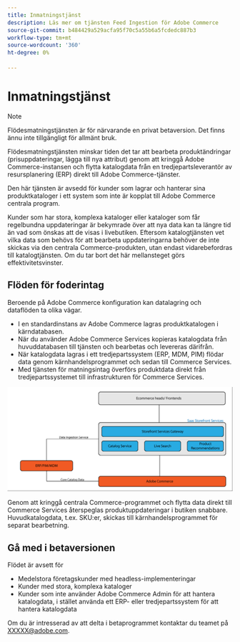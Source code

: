 ```yaml
---
title: Inmatningstjänst
description: Läs mer om tjänsten Feed Ingestion för Adobe Commerce
source-git-commit: b484429a529acfa95f70c5a55b6a5fcdedc887b3
workflow-type: tm+mt
source-wordcount: '360'
ht-degree: 0%

---
```



# Inmatningstjänst

>[!NOTE]
>
>Flödesmatningstjänsten är för närvarande en privat betaversion. Det finns ännu inte tillgängligt för allmänt bruk.

Flödesmatningstjänsten minskar tiden det tar att bearbeta produktändringar (prisuppdateringar, lägga till nya attribut) genom att kringgå Adobe Commerce-instansen och flytta katalogdata från en tredjepartsleverantör av resursplanering (ERP) direkt till Adobe Commerce-tjänster.

Den här tjänsten är avsedd för kunder som lagrar och hanterar sina produktkataloger i ett system som inte är kopplat till Adobe Commerce centrala program.

Kunder som har stora, komplexa kataloger eller kataloger som får regelbundna uppdateringar är bekymrade över att nya data kan ta längre tid än vad som önskas att de visas i livebutiken. Eftersom katalogtjänsten vet vilka data som behövs för att bearbeta uppdateringarna behöver de inte skickas via den centrala Commerce-produkten, utan endast vidarebefordras till katalogtjänsten. Om du tar bort det här mellansteget görs effektivitetsvinster.

## Flöden för foderintag

Beroende på Adobe Commerce konfiguration kan datalagring och dataflöden ta olika vägar.

* I en standardinstans av Adobe Commerce lagras produktkatalogen i kärndatabasen.
* När du använder Adobe Commerce Services kopieras katalogdata från huvuddatabasen till tjänsten och bearbetas och levereras därifrån.
* När katalogdata lagras i ett tredjepartssystem (ERP, MDM, PIM) flödar data genom kärnhandelsprogrammet och sedan till Commerce Services.
* Med tjänsten för matningsintag överförs produktdata direkt från tredjepartssystemet till infrastrukturen för Commerce Services.

![Inmatningstjänst](assets/feed-ingestion.png)

Genom att kringgå centrala Commerce-programmet och flytta data direkt till Commerce Services återspeglas produktuppdateringar i butiken snabbare. Huvudkatalogdata, t.ex. SKU:er, skickas till kärnhandelsprogrammet för separat bearbetning.

## Gå med i betaversionen

Flödet är avsett för

* Medelstora företagskunder med headless-implementeringar
* Kunder med stora, komplexa kataloger
* Kunder som inte använder Adobe Commerce Admin för att hantera katalogdata, i stället använda ett ERP- eller tredjepartssystem för att hantera katalogdata

Om du är intresserad av att delta i betaprogrammet kontaktar du teamet på XXXXX@adobe.com.
